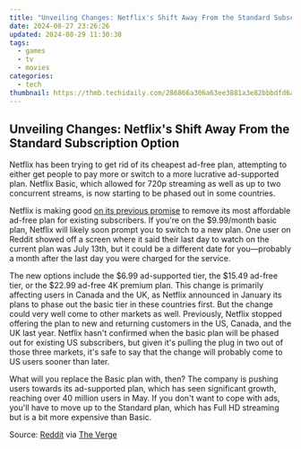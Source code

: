 ```yaml
---
title: "Unveiling Changes: Netflix's Shift Away From the Standard Subscription Option"
date: 2024-08-27 23:26:26
updated: 2024-08-29 11:30:30
tags:
  - games
  - tv
  - movies
categories:
  - tech
thumbnail: https://thmb.techidaily.com/286866a306a63ee3881a3e82bbbdfd6a5621a0735c9f349a630ef1e39c65837d.jpg
---
```


## Unveiling Changes: Netflix's Shift Away From the Standard Subscription Option

Netflix has been trying to get rid of its cheapest ad-free plan, attempting to either get people to pay more or switch to a more lucrative ad-supported plan. Netflix Basic, which allowed for 720p streaming as well as up to two concurrent streams, is now starting to be phased out in some countries.

 Netflix is making good [on its previous promise](https://eaxpv-info.techidaily.com/updated-2024-approved-freeing-up-youtube-footage-borderless-exploration/) to remove its most affordable ad-free plan for existing subscribers. If you're on the $9.99/month basic plan, Netflix will likely soon prompt you to switch to a new plan. One user on Reddit showed off a screen where it said their last day to watch on the current plan was July 13th, but it could be a different date for you—probably a month after the last day you were charged for the service.

 The new options include the $6.99 ad-supported tier, the $15.49 ad-free tier, or the $22.99 ad-free 4K premium plan. This change is primarily affecting users in Canada and the UK, as Netflix announced in January its plans to phase out the basic tier in these countries first. But the change could very well come to other markets as well. Previously, Netflix stopped offering the plan to new and returning customers in the US, Canada, and the UK last year. Netflix hasn't confirmed when the basic plan will be phased out for existing US subscribers, but given it's pulling the plug in two out of those three markets, it's safe to say that the change will probably come to US users sooner than later.

 What will you replace the Basic plan with, then? The company is pushing users towards its ad-supported plan, which has seen significant growth, reaching over 40 million users in May. If you don't want to cope with ads, you'll have to move up to the Standard plan, which has Full HD streaming but is a bit more expensive than Basic.

 Source: [Reddit](https://www.reddit.com/r/mildlyinfuriating/comments/1dsse4n/cant%5Ffinish%5Fnetflix%5Fsubscription/) via [The Verge](https://www.theverge.com/2024/7/2/24190632/netflix-ad-free-basic-plan-discontinued)

<ins class="adsbygoogle"
     style="display:block"
     data-ad-format="autorelaxed"
     data-ad-client="ca-pub-7571918770474297"
     data-ad-slot="1223367746"></ins>



<ins class="adsbygoogle"
     style="display:block"
     data-ad-client="ca-pub-7571918770474297"
     data-ad-slot="8358498916"
     data-ad-format="auto"
     data-full-width-responsive="true"></ins>
